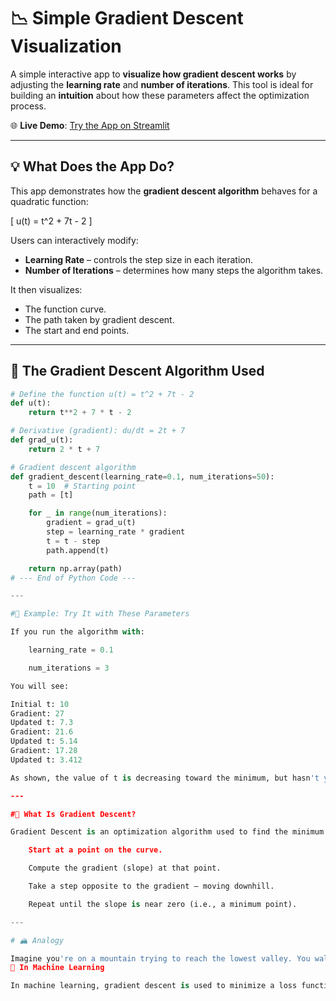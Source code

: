 # 📉 Simple Gradient Descent Visualization

A simple interactive app to **visualize how gradient descent works** by adjusting the **learning rate** and **number of iterations**. This tool is ideal for building an **intuition** about how these parameters affect the optimization process.

🌐 **Live Demo**: [Try the App on Streamlit](https://simplegradientdescentvisualization-yybepffs5w2itvgyz5ljti.streamlit.app/)

---

## 💡 What Does the App Do?

This app demonstrates how the **gradient descent algorithm** behaves for a quadratic function:

\[
u(t) = t^2 + 7t - 2
\]

Users can interactively modify:
- **Learning Rate** – controls the step size in each iteration.
- **Number of Iterations** – determines how many steps the algorithm takes.

It then visualizes:
- The function curve.
- The path taken by gradient descent.
- The start and end points.

---

## 🧮 The Gradient Descent Algorithm Used

```python
# Define the function u(t) = t^2 + 7t - 2
def u(t):
    return t**2 + 7 * t - 2

# Derivative (gradient): du/dt = 2t + 7
def grad_u(t):
    return 2 * t + 7

# Gradient descent algorithm
def gradient_descent(learning_rate=0.1, num_iterations=50):
    t = 10  # Starting point
    path = [t]

    for _ in range(num_iterations):
        gradient = grad_u(t)
        step = learning_rate * gradient
        t = t - step
        path.append(t)

    return np.array(path)
# --- End of Python Code ---

---

#🧪 Example: Try It with These Parameters

If you run the algorithm with:

    learning_rate = 0.1

    num_iterations = 3

You will see:

Initial t: 10
Gradient: 27
Updated t: 7.3
Gradient: 21.6
Updated t: 5.14
Gradient: 17.28
Updated t: 3.412

As shown, the value of t is decreasing toward the minimum, but hasn't yet reached it — because the number of iterations is too small. Try these same values in the app to see the descent path visually!

---

#🧠 What Is Gradient Descent?

Gradient Descent is an optimization algorithm used to find the minimum of a function. Here's how it works in simple terms:

    Start at a point on the curve.

    Compute the gradient (slope) at that point.

    Take a step opposite to the gradient — moving downhill.

    Repeat until the slope is near zero (i.e., a minimum point).

---

# 🏔️ Analogy

Imagine you're on a mountain trying to reach the lowest valley. You walk downhill in the steepest direction — this is essentially what gradient descent does.
🧠 In Machine Learning

In machine learning, gradient descent is used to minimize a loss function by tweaking model parameters (like weights in neural networks), ultimately improving the model’s performance.
